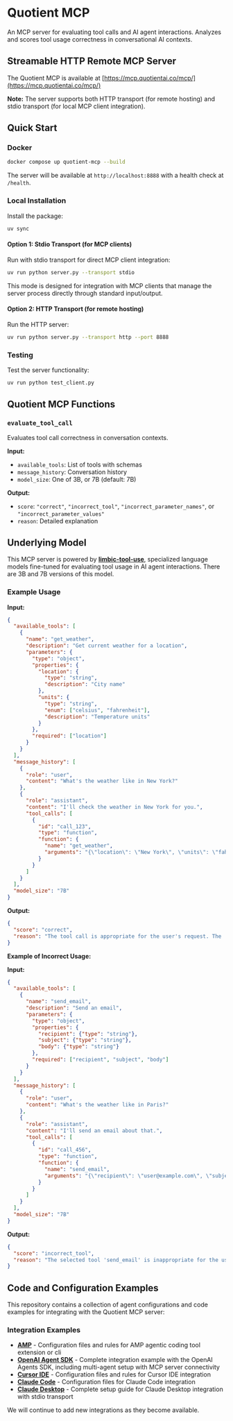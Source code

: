 # Quotient MCP

An MCP server for evaluating tool calls and AI agent interactions. Analyzes and scores tool usage correctness in conversational AI contexts.

## Streamable HTTP Remote MCP Server
The Quotient MCP is available at [https://mcp.quotientai.co/mcp/](https://mcp.quotientai.co/mcp/)

**Note:** The server supports both HTTP transport (for remote hosting) and stdio transport (for local MCP client integration).

## Quick Start

### Docker

```bash
docker compose up quotient-mcp --build
```

The server will be available at `http://localhost:8888` with a health check at `/health`.

### Local Installation

Install the package:
```bash
uv sync
```

#### Option 1: Stdio Transport (for MCP clients)

Run with stdio transport for direct MCP client integration:
```bash
uv run python server.py --transport stdio
```

This mode is designed for integration with MCP clients that manage the server process directly through standard input/output.

#### Option 2: HTTP Transport (for remote hosting)

Run the HTTP server:
```bash
uv run python server.py --transport http --port 8888
```
### Testing

Test the server functionality:
```bash
uv run python test_client.py
```

## Quotient MCP Functions

### `evaluate_tool_call`

Evaluates tool call correctness in conversation contexts.

**Input:**
- `available_tools`: List of tools with schemas
- `message_history`: Conversation history
- `model_size`: One of 3B, or 7B (default: 7B)

**Output:**
- `score`: `"correct"`, `"incorrect_tool"`, `"incorrect_parameter_names"`, or `"incorrect_parameter_values"`
- `reason`: Detailed explanation

## Underlying Model

This MCP server is powered by [**limbic-tool-use**](https://huggingface.co/quotientai/limbic-tool-use-0.5B-32K), specialized language models fine-tuned for evaluating tool usage in AI agent interactions. There are 3B and 7B versions of this model.

### Example Usage

**Input:**
```json
{
  "available_tools": [
    {
      "name": "get_weather",
      "description": "Get current weather for a location",
      "parameters": {
        "type": "object",
        "properties": {
          "location": {
            "type": "string",
            "description": "City name"
          },
          "units": {
            "type": "string",
            "enum": ["celsius", "fahrenheit"],
            "description": "Temperature units"
          }
        },
        "required": ["location"]
      }
    }
  ],
  "message_history": [
    {
      "role": "user",
      "content": "What's the weather like in New York?"
    },
    {
      "role": "assistant",
      "content": "I'll check the weather in New York for you.",
      "tool_calls": [
        {
          "id": "call_123",
          "type": "function",
          "function": {
            "name": "get_weather",
            "arguments": "{\"location\": \"New York\", \"units\": \"fahrenheit\"}"
          }
        }
      ]
    }
  ],
  "model_size": "7B"
}
```

**Output:**
```json
{
  "score": "correct",
  "reason": "The tool call is appropriate for the user's request. The 'get_weather' function is correctly selected, the required 'location' parameter is properly set to 'New York', and the optional 'units' parameter is reasonably set to 'fahrenheit'. The function arguments are properly formatted as JSON."
}
```

**Example of Incorrect Usage:**

**Input:**
```json
{
  "available_tools": [
    {
      "name": "send_email",
      "description": "Send an email",
      "parameters": {
        "type": "object",
        "properties": {
          "recipient": {"type": "string"},
          "subject": {"type": "string"},
          "body": {"type": "string"}
        },
        "required": ["recipient", "subject", "body"]
      }
    }
  ],
  "message_history": [
    {
      "role": "user",
      "content": "What's the weather like in Paris?"
    },
    {
      "role": "assistant",
      "content": "I'll send an email about that.",
      "tool_calls": [
        {
          "id": "call_456",
          "type": "function",
          "function": {
            "name": "send_email",
            "arguments": "{\"recipient\": \"user@example.com\", \"subject\": \"Weather\", \"body\": \"Weather info\"}"
          }
        }
      ]
    }
  ],
  "model_size": "7B"
}
```

**Output:**
```json
{
  "score": "incorrect_tool",
  "reason": "The selected tool 'send_email' is inappropriate for the user's request about weather information. The user asked for current weather in Paris, but the assistant chose to send an email instead of using a weather-related tool or indicating that no weather tool is available."
}
```

## Code and Configuration Examples

This repository contains a collection of agent configurations and code examples for integrating with the Quotient MCP server:

### Integration Examples

- **[AMP](examples/amp/)** - Configuration files and rules for AMP agentic coding tool extension or cli
- **[OpenAI Agent SDK](examples/openai_agent_sdk/)** - Complete integration example with the OpenAI Agents SDK, including multi-agent setup with MCP server connectivity
- **[Cursor IDE](examples/.cursor/)** - Configuration files and rules for Cursor IDE integration
- **[Claude Code](examples/claude_code/)** - Configuration files for Claude Code integration
- **[Claude Desktop](examples/claude_desktop/)** - Complete setup guide for Claude Desktop integration with stdio transport

We will continue to add new integrations as they become available.
